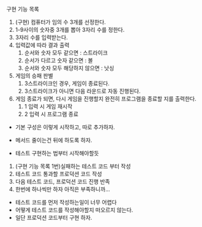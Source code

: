 구현 기능 목록
1. (구현) 컴퓨터가 임의 수 3개를 선정한다. 
1. 1-9사이의 숫자중 3개를 뽑아 3자리 수를 정한다.
2. 3자리 수를 입력받는다.
3. 입력값에 따라 결과 출력
    1. 순서와 숫자 모두 같으면 : 스트라이크
    2. 순서가 다르고 숫자 같으면 : 볼
    3. 순서와 숫자 모두 해당하지 않으면 : 낫싱
4. 게임의 승패 판별
    1. 3스트라이크인 경우, 게임이 종료된다.
    2. 3스트라이크가 아니면 다음 라운드로 자동 진행된다.
5. 게임 종료가 되면, 다시 게임을 진행할지 완전히 프로그램을 종료할 지를 출력한다.
    1. 1 입력 시 게임 재시작
    2. 2 입력 시 프로그램 종료

* 기본 구성은 이렇게 시작하고, 따로 추가하자.
* 메서드 줄이는건 뒤에 하도록 하자.

* 테스트 구현하는 법부터 시작해야할듯
1. (구현 기능 목록 1번)실패하는 테스트 코드 부터 작성
2. 테스트 코드 통과할 프로덕션 코드 작성
3. 다음 테스트 코드, 프로덕션 코드 진행 반족
4. 한번에 하나씩만 하자 아직은 부족하니까...

* 테스트 코드를 먼저 작성하는일이 너무 어렵다
* 어떻게 테스트 코드를 작성해야할지 떠오르지 않는다.
* 일단 프로덕션 코드부터 구현 하자.
